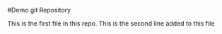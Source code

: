 #Demo git Repository

This is the first file in this repo.
This is the second line added to this file
